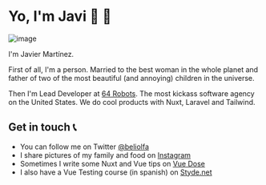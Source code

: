 # Yo, I'm Javi 👋 💾

![image](https://user-images.githubusercontent.com/12644599/87229711-d3978280-c3aa-11ea-933c-1d490407fd97.png)

I'm Javier Martínez.

First of all, I'm a person. Married to the best woman in the whole planet and father of two of the most beautiful (and annoying) children in the universe.

Then I'm Lead Developer at [64 Robots](https://www.64robots.com/). The most kickass software agency on the United States. We do cool products with Nuxt, Laravel and Tailwind.

## Get in touch 📞
- You can follow me on Twitter [@beliolfa](https://twitter.com/beliolfa)
- I share pictures of my family and food on [Instagram](https://www.instagram.com/beliolfa)
- Sometimes I write some Nuxt and Vue tips on [Vue Dose](https://vuedose.tips/authors/javier-martinez/)
- I also have a Vue Testing course (in spanish) on [Styde.net](https://styde.net/curso-de-testing-con-vue-js/)


<!--
**beliolfa/beliolfa** is a ✨ _special_ ✨ repository because its `README.md` (this file) appears on your GitHub profile.

Here are some ideas to get you started:

- 🔭 I’m currently working on ...
- 🌱 I’m currently learning ...
- 👯 I’m looking to collaborate on ...
- 🤔 I’m looking for help with ...
- 💬 Ask me about ...
- 📫 How to reach me: ...
- 😄 Pronouns: ...
- ⚡ Fun fact: ...
-->
